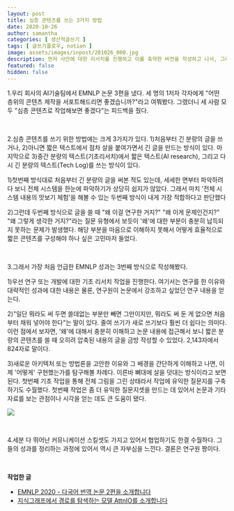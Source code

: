 ```yaml
---
layout: post
title: 심층 콘텐츠를 쓰는 3가지 방법
date: 2020-10-26
author: samantha
categories: [ 생산적글쓰기 ]
tags: [ 글쓰기플로우, notion ]
image: assets/images/inpost/201026_000.jpg
description: 먼저 사안에 대한 리서치를 진행하고 이를 축약한 버전을 작성하고 나서, 그리고 본격적으로 글쓰기 작업에 들어가면 효과적이다.
featured: false
hidden: false
---
```


1.우리 회사의 AI기술팀에서 EMNLP 논문 3편을 냈다. 세 명의 1저자 각자에게 "어떤 층위의 콘텐츠 제작을 서포트해드리면 좋겠습니까?"라고 여쭤봤다. 그랬더니 세 사람 모두 "심층 콘텐츠로 작업해보면 좋겠다"는 피드백을 줬다.

<br/>

2.심층 콘텐츠를 쓰기 위한 방법에는 크게 3가지가 있다. 1)처음부터 긴 분량의 글을 쓰거나, 2)아니면 짧은 텍스트에서 점차 살을 붙여가면서 긴 글을 만드는 방식이 있다. 마지막으로 3)중간 분량의 텍스트(기초리서치)에서 짧은 텍스트(AI research), 그리고 다시 긴 분량의 텍스트(Tech Log)를 쓰는 방식이 있다.

1)첫번째 방식대로 처음부터 긴 분량의 글을 써본 적도 있는데, 세세한 면부터 파악하려다 보니 전체 시스템을 한눈에 파악하기가 상당히 쉽지가 않았다. 그래서 마치 '전체 시스템 내용의 맛보기 체험'을 해볼 수 있는 두번째 방식이 내게 가장 적합하다고 판단했다

2)그런데 두번째 방식으로 글을 쓸 때 "왜 이걸 연구한 거지?" "왜 이게 문제인건지?" "왜 그렇게 생각한 거지?"라는 질문 유형에서 보듯이 '왜'에 대한 부분이 충분히 납득되지 못하는 문제가 발생했다. 해당 부분을 마음으로 이해하지 못해서 어떻게 효율적으로 짧은 콘텐츠를 구성해야 하나 싶은 고민마저 들었다.

<br/>

3.그래서 가장 처음 언급한 EMNLP 성과는 3번째 방식으로 작성해봤다.

1)우선 연구 또는 개발에 대한 기초 리서치 작업을 진행한다. 여기서는 연구를 한 이유와 대략적인 성과에 대한 내용은 물론, 연구원이 논문에서 강조하고 싶었던 연구 내용을 얻는다.

2)"일단 뭐라도 써 두면 쓸데없는 부분만 빼면 그만이지만, 뭐라도 써 둔 게 없으면 처음부터 채워 넣어야 한다"는 말이 있다. 줄여 쓰기가 새로 쓰기보다 훨씬 더 쉽다는 의미다. 이런 점에서 보자면, '왜'에 대해서 충분히 이해하고 논문 내용에 접근해서 보니 짧은 분량의 콘텐츠를 쓸 때 오히려 압축된 내용의 글을 금방 작성할 수 있었다. 2,143자에서 824자로 말이다.

3)새로운 아키텍처 또는 방법론을 고안한 이유와 그 배경을 간단하게 이해하고 나면, 이제 '어떻게' 구현했는가를 탐구해볼 차례다. 이른바 뼈대에 살을 덧대는 방식이라고 보면 된다.
첫번째 기초 작업을 통해 전체 그림을 그린 상태라서 작업에 유익한 질문지를 구축하기도 수월했다. 첫번째 작업은 좀 더 유익한 질문지셋을 만드는 데 있어서 논문과 기타 자료를 보는 관점이나 시각을 얻는 데도 큰 도움이 됐다.


![](https://github.com/samantha-writer/samantha-writer.github.io/blob/master/assets/images/inpost/201026_000.jpg?raw=true)

<br/>

4.세분 다 뛰어난 커뮤니케이션 스킬셋도 가지고 있어서 협업하기도 한결 수월하다. 그들의 성과를 정리하는 과정에 있어서 역시 큰 자부심을 느낀다. 결론은 연구원 짱이다.

<br/>

**작업한 글**
- [EMNLP 2020 - 다국어 번역 논문 2편을 소개합니다](https://tech.kakaoenterprise.com/99)
- [지식그래프에서 경로를 탐색하는 모델 AttnIO를 소개합니다](https://tech.kakaoenterprise.com/95)

<br/>
